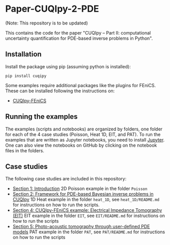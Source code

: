 # Paper-CUQIpy-2-PDE

(Note: This repository is to be updated)

This contains the code for the paper "CUQIpy – Part II: computational uncertainty quantification for PDE-based inverse problems in Python".

## Installation
Install the package using pip (assuming python is installed):
```
pip install cuqipy
```
Some examples require additional packages like the plugins for FEniCS. These can be installed following the instructions on:
* [CUQIpy-FEniCS](https://github.com/CUQI-DTU/CUQIpy-FEniCS)

## Running the examples
The examples (scripts and notebooks) are organized by folders, one folder for each of the 4 case studies (Poisson, Heat 1D, EIT, and PAT). To run the examples that are written as Jupyter notebooks, you need to install [Jupyter](https://jupyter.org/install). One can also view the notebooks on GitHub by clicking on the notebook files in the folders.

## Case studies
The following case studies are included in this repository:

* [Section 1: Introduction](Poisson) 2D Poisson example in the folder `Poisson`
* [Section 2: Framework for PDE-based Bayesian inverse problems in CUQIpy](heat_1D) 1D Heat example in the folder `heat_1D`, see `heat_1D/README.md` for instructions on how to run the scripts.
* [Section 4: CUQIpy-FEniCS example: Electrical Impedance Tomography (EIT)](EIT) EIT example in the folder `EIT`, see `EIT/README.md` for instructions on how to run the scripts
* [Section 5: Photo-acoustic tomography through user-defined PDE models](PAT) PAT example in the folder `PAT`, see `PAT/README.md` for instructions on how to run the scripts


